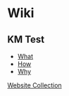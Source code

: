# Wiki


## KM Test
* [What](what/index.md)
* [How](how/index.md)
* [Why](why/index.md)

[Website Collection](website/index.md)
